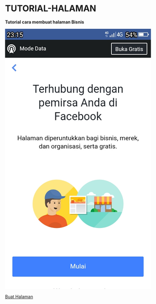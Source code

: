 # TUTORIAL-HALAMAN
**Tutorial cara membuat halaman Bisnis**

![img](https://github.com/Buat-Halaman-Bisnis-Kamu/TUTORIAL-HALAMAN/blob/master/Screenshot_2020-06-15-23-15-49.jpg)

[Buat Halaman](https://m.facebook.com/pages/creation/?ref_type=pages_tab_launch_point)
